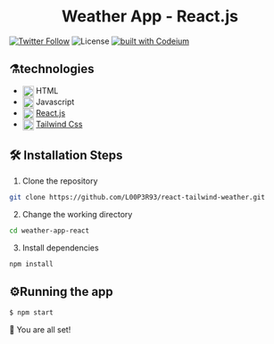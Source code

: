 <h1 align="center"> 
	Weather App - React.js
</h1>


[![Twitter Follow](https://img.shields.io/badge/style--blue?style=social&logo=twitter&label=Follow%20%40sntaks)](https://twitter.com/intent/follow?screen_name=sntaks)
![License](https://img.shields.io/github/license/Exafunction/codeium.vim)
[![built with Codeium](https://codeium.com/badges/main)](https://codeium.com?repo_name=exafunction%2Fcodeium.vim)
  
  
  ## ⚗️technologies
- <img alt="html"  src="https://skillicons.dev/icons?i=html" width="20" height="20" align="center" /> HTML
- <img alt="js"  src="https://skillicons.dev/icons?i=js" width="20" height="20" align="center" /> Javascript
- <img alt="react"  src="https://skillicons.dev/icons?i=react" width="20" height="20" align="center" /> [React.js](https://reactjs.org/)
- <img alt="tailwind"  src="https://skillicons.dev/icons?i=tailwind" width="20" height="20" align="center" /> [Tailwind Css](https://tailwindcss.com/)



## 🛠️ Installation Steps

1. Clone the repository

```bash
git clone https://github.com/L00P3R93/react-tailwind-weather.git
```

2. Change the working directory

```bash
cd weather-app-react
```

3. Install dependencies

```bash
npm install
```

## ⚙️Running the app

```bash
$ npm start
```

🌟 You are all set!
